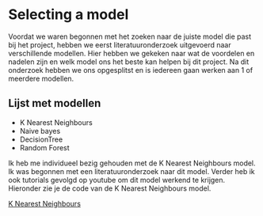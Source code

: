 # Selecting a model

Voordat we waren begonnen met het zoeken naar de juiste model die past bij het project, hebben we eerst literatuuronderzoek uitgevoerd naar verschillende modellen. Hier hebben we gekeken naar wat de voordelen en nadelen zijn en welk model ons het beste kan helpen bij dit project. Na dit onderzoek hebben we ons opgesplitst en is iedereen gaan werken aan 1 of meerdere modellen.

## Lijst met modellen

- K Nearest Neighbours
- Naive bayes
- DecisionTree
- Random Forest

Ik heb me individueel bezig gehouden met de K Nearest Neighbours model. Ik was begonnen met een literatuuronderzoek naar dit model. Verder heb ik ook tutorials gevolgd op youtube om dit model werkend te krijgen. Hieronder zie je de code van de K Nearest Neighbours model.

[K Nearest Neighbours](https://github.com/Anassc98/Minor-Data-Science-Portfolio/blob/main/Python%20notebooks/k_neighbors__final.ipynb)
